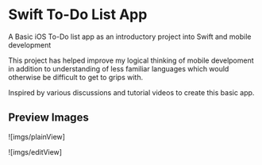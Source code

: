 # Swift To-Do List App

A Basic iOS To-Do list app as an introductory project into Swift and mobile development

This project has helped improve my logical thinking of mobile develpoment in addition to understanding of less familiar languages which would otherwise be difficult to get to grips with.

Inspired by various discussions and tutorial videos to create this basic app.


## Preview Images

![imgs/plainView]

![imgs/editView]
